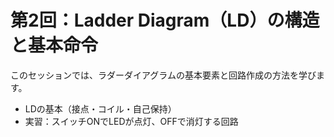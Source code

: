 # 第2回：Ladder Diagram（LD）の構造と基本命令

このセッションでは、ラダーダイアグラムの基本要素と回路作成の方法を学びます。

- LDの基本（接点・コイル・自己保持）
- 実習：スイッチONでLEDが点灯、OFFで消灯する回路

